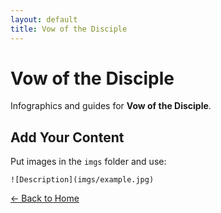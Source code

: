 ```yaml
---
layout: default
title: Vow of the Disciple
---
```


<div class="container">
<h1>Vow of the Disciple</h1>
<p>Infographics and guides for <strong>Vow of the Disciple</strong>.</p>
</div>

## Add Your Content

Put images in the `imgs` folder and use:

`![Description](imgs/example.jpg)`

[← Back to Home](../../Home.html)
